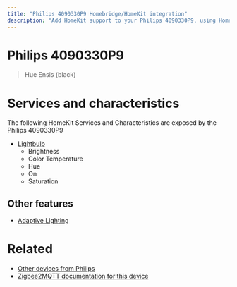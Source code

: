 ```yaml
---
title: "Philips 4090330P9 Homebridge/HomeKit integration"
description: "Add HomeKit support to your Philips 4090330P9, using Homebridge, Zigbee2MQTT and homebridge-z2m."
---
```

<!---
This file has been GENERATED using src/docgen/docgen.ts
DO NOT EDIT THIS FILE MANUALLY!
-->
# Philips 4090330P9
> Hue Ensis (black)


# Services and characteristics
The following HomeKit Services and Characteristics are exposed by
the Philips 4090330P9

* [Lightbulb](../../light.md)
  * Brightness
  * Color Temperature
  * Hue
  * On
  * Saturation


## Other features
* [Adaptive Lighting](../../light.md)


# Related
* [Other devices from Philips](../index.md#philips)
* [Zigbee2MQTT documentation for this device](https://www.zigbee2mqtt.io/devices/4090330P9.html)
